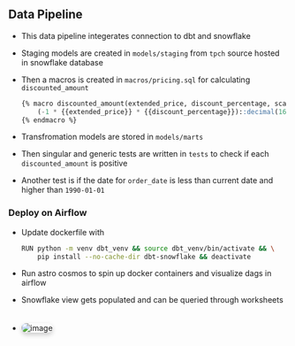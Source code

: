 ## Data Pipeline

- This data pipeline integerates connection to dbt and snowflake
- Staging models are created in `models/staging` from `tpch` source hosted in snowflake database
- Then a macros is created in `macros/pricing.sql` for calculating `discounted_amount`

  ```sql
  {% macro discounted_amount(extended_price, discount_percentage, scale=2) %}
      (-1 * {{extended_price}} * {{discount_percentage}})::decimal(16, {{ scale }})
  {% endmacro %}
  ```

- Transfromation models are stored in `models/marts`
- Then singular and generic tests are written in `tests` to check if each `discounted_amount` is positive
- Another test is if the date for `order_date` is less than current date and higher than `1990-01-01`

### Deploy on Airflow

- Update dockerfile with

  ```bash
  RUN python -m venv dbt_venv && source dbt_venv/bin/activate && \
      pip install --no-cache-dir dbt-snowflake && deactivate
  ```

- Run astro cosmos to spin up docker containers and visualize dags in airflow
- Snowflake view gets populated and can be queried through worksheets

- <div align="left">
    <img 
        src="https://github.com/user-attachments/assets/ecc44ba2-11d1-4ea8-9521-6d8474fcb70a" 
        alt="image" 
        style="border-radius: 8px; box-shadow: 0px 4px 8px rgba(0, 0, 0, 0.2); max-width: 80%; margin: 20px 0;"
    >
    </div>
